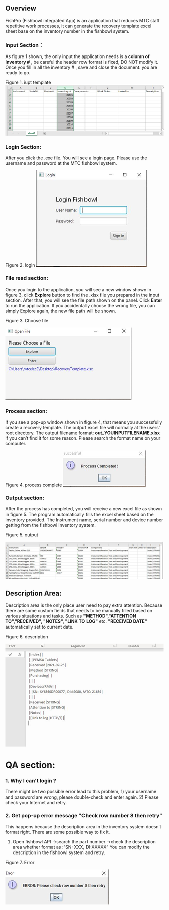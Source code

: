 ## Overview
FishPro (Fishbowl integrated App) is an application that reduces MTC staff repetitive work processes, it can generate the recovery template excel sheet base on the inventory number in the fishbowl system.

### Input Section：
As figure 1 shown, the only input the application needs is a **column of Inventory #** , be careful the header row format is fixed, DO NOT modify it. Once you fill in all the inventory # , save and close the document. you are ready to go.

Figure 1. iupt template
![alt text](/picture/input.JPG)

### Login Section:
After you click the .exe file. You will see a login page. Please use the username and password at the MTC fishbowl system. 

Figure 2. login
![alt text](/picture/login.JPG)

### File read section:
Once you login to the application, you will see a new window shown in figure 3, click **Explore** button to find the .xlsx file you prepared in the input section. After that, you will see the file path shown on the panel. Click **Enter** to run the application. If you accidentally choose the wrong file, you can simply Explore again, the new file path will be shown.


Figure 3. Choose file

![alt text](/picture/chooseFile.JPG)


### Process section: 
If you see a pop-up window shown in figure 4, that means you successfully create a recovery template. The output excel file will normally at the users' root directory. The output filename format: **out_YOUINPUTFILENAME.xlsx** if you can’t find it for some reason. Please search the format name on your computer. 

Figure 4. process complete
![alt text](/picture/processcomplete.JPG)

### Output section: 
After the process has completed, you will receive a new excel file as shown in figure 5. The program automatically fills the excel sheet based on the inventory provided. The Instrument name, serial number and device number getting from the fishbowl inventory system.

Figure 5. output 

![alt text](/picture/outputsample.JPG)

## Description Area:
Description area is the only place user need to pay extra attention. Because there are some custom fields that needs to be manually filled based on various situations and tasks. Such as **"METHOD","ATTENTION TO","RECEIVED", "NOTES", "LINK TO LOG"** etc. **"RECEIVED DATE"** automatically set to current date.

Figure 6. description

![alt text](/picture/description.JPG)

# QA section:
### 1. Why I can't login ? 
There might be two possible error lead to this problem, 1) your username and password are wrong, please double-check and enter again. 2) Please check your Internet and retry.

### 2. Get pop-up error message "Check row number 8 then retry"
This happens because the description area in the inventory system doesn’t format right. There are some possible way to fix it.
1) Open fishbowl API ->search the part number ->check the description area whether format as :”SN: XXX, DI:XXXXX” You can modify the description in the fishbowl system and retry.

Figure 7. Error

![alt text](/picture/error.JPG)


